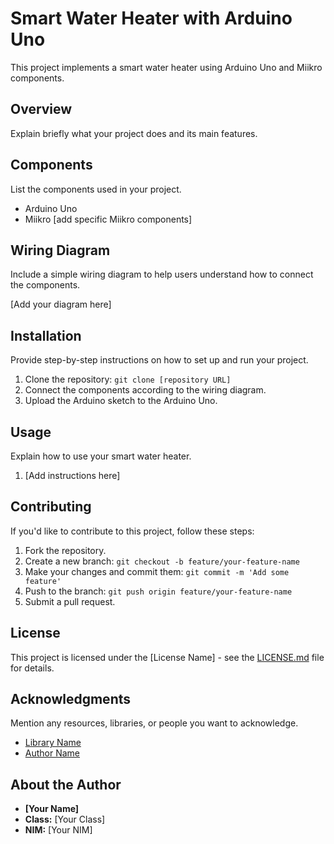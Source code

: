 # Smart Water Heater with Arduino Uno

This project implements a smart water heater using Arduino Uno and Miikro components.

## Overview

Explain briefly what your project does and its main features.

## Components

List the components used in your project.

- Arduino Uno
- Miikro [add specific Miikro components]

## Wiring Diagram

Include a simple wiring diagram to help users understand how to connect the components.

[Add your diagram here]

## Installation

Provide step-by-step instructions on how to set up and run your project.

1. Clone the repository: `git clone [repository URL]`
2. Connect the components according to the wiring diagram.
3. Upload the Arduino sketch to the Arduino Uno.

## Usage

Explain how to use your smart water heater.

1. [Add instructions here]

## Contributing

If you'd like to contribute to this project, follow these steps:

1. Fork the repository.
2. Create a new branch: `git checkout -b feature/your-feature-name`
3. Make your changes and commit them: `git commit -m 'Add some feature'`
4. Push to the branch: `git push origin feature/your-feature-name`
5. Submit a pull request.

## License

This project is licensed under the [License Name] - see the [LICENSE.md](LICENSE.md) file for details.

## Acknowledgments

Mention any resources, libraries, or people you want to acknowledge.

- [Library Name](link-to-library)
- [Author Name](link-to-author)

## About the Author

- **[Your Name]**
- **Class:** [Your Class]
- **NIM:** [Your NIM]

